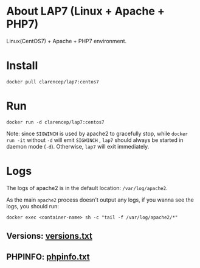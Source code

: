 # About LAP7 (Linux + Apache + PHP7)

Linux(CentOS7) + Apache + PHP7 environment.

# Install

`docker pull clarencep/lap7:centos7`


# Run

`docker run -d clarencep/lap7:centos7`

Note: since `SIGWINCH` is used by apache2 to gracefully stop, 
while `docker run -it` without `-d` will emit `SIGWINCH` , 
`lap7` should always be started in daemon mode (`-d`). 
Otherwise, `lap7` will exit immediately.

# Logs

The logs of apache2 is in the default location: `/var/log/apache2`.

As the main `apache2` process doesn't output any logs, if you wanna see the logs, you should run:

`docker exec <container-name> sh -c "tail -f /var/log/apache2/*"`



## Versions: [versions.txt](./versions.txt)

## PHPINFO: [phpinfo.txt](./phpinfo.txt)
